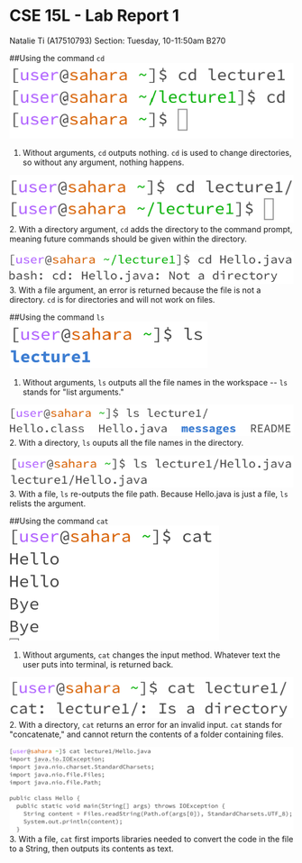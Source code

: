 # CSE 15L - Lab Report 1
Natalie Ti (A17510793)
Section: Tuesday, 10-11:50am B270

##Using the command `cd`
![Image](cse15l-lab1-image1.1.png)
1. Without arguments, `cd` outputs nothing. `cd` is used to change directories, so without any argument, nothing happens.

![Image](cse15l-lab1-image1.2.png)
2. With a directory argument, `cd` adds the directory to the command prompt, meaning future commands should be given within the directory.

![Image](cse15l-lab1-image1.3.png)
3. With a file argument, an error is returned because the file is not a directory. `cd` is for directories and will not work on files.


##Using the command `ls`
![Image](cse15l-lab1-image2.1.png)
1. Without arguments, `ls` outputs all the file names in the workspace -- `ls` stands for "list arguments."

![Image](cse15l-lab1-image2.2.png)
2. With a directory, `ls` ouputs all the file names in the directory.

![Image](cse15l-lab1-image2.3.png)
3. With a file, `ls` re-outputs the file path. Because Hello.java is just a file, `ls` relists the argument. 

##Using the command `cat`
![Image](cse15l-lab1-image3.1.png)
1. Without arguments, `cat` changes the input method. Whatever text the user puts into terminal, is returned back.

![Image](cse15l-lab1-image3.2.png)
2. With a directory, `cat` returns an error for an invalid input. `cat` stands for "concatenate," and cannot return the contents of a folder containing files.

![Image](cse15l-lab1-image3.3.png)
3. With a file, `cat` first imports libraries needed to convert the code in the file to a String, then outputs its contents as text.

